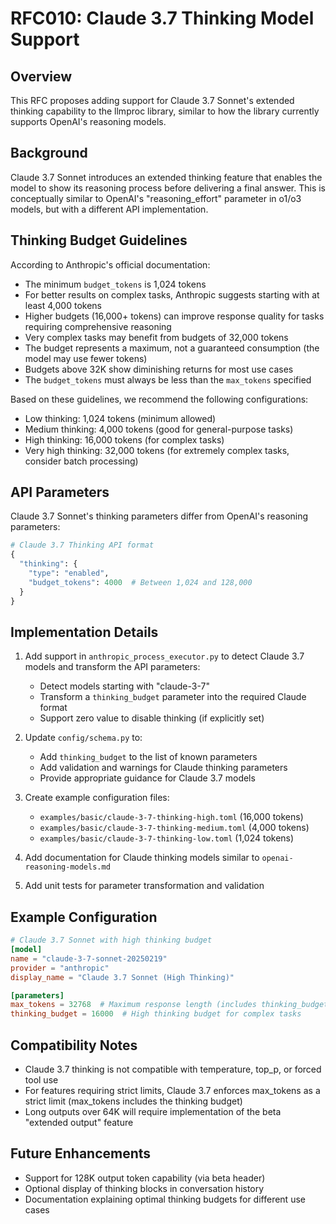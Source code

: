 # RFC010: Claude 3.7 Thinking Model Support

## Overview
This RFC proposes adding support for Claude 3.7 Sonnet's extended thinking capability to the llmproc library, similar to how the library currently supports OpenAI's reasoning models.

## Background
Claude 3.7 Sonnet introduces an extended thinking feature that enables the model to show its reasoning process before delivering a final answer. This is conceptually similar to OpenAI's "reasoning_effort" parameter in o1/o3 models, but with a different API implementation.

## Thinking Budget Guidelines
According to Anthropic's official documentation:

- The minimum `budget_tokens` is 1,024 tokens
- For better results on complex tasks, Anthropic suggests starting with at least 4,000 tokens
- Higher budgets (16,000+ tokens) can improve response quality for tasks requiring comprehensive reasoning
- Very complex tasks may benefit from budgets of 32,000 tokens
- The budget represents a maximum, not a guaranteed consumption (the model may use fewer tokens)
- Budgets above 32K show diminishing returns for most use cases
- The `budget_tokens` must always be less than the `max_tokens` specified

Based on these guidelines, we recommend the following configurations:
- Low thinking: 1,024 tokens (minimum allowed)
- Medium thinking: 4,000 tokens (good for general-purpose tasks)
- High thinking: 16,000 tokens (for complex tasks)
- Very high thinking: 32,000 tokens (for extremely complex tasks, consider batch processing)

## API Parameters
Claude 3.7 Sonnet's thinking parameters differ from OpenAI's reasoning parameters:

```python
# Claude 3.7 Thinking API format
{
  "thinking": {
    "type": "enabled",
    "budget_tokens": 4000  # Between 1,024 and 128,000
  }
}
```

## Implementation Details

1. Add support in `anthropic_process_executor.py` to detect Claude 3.7 models and transform the API parameters:
   - Detect models starting with "claude-3-7"
   - Transform a `thinking_budget` parameter into the required Claude format
   - Support zero value to disable thinking (if explicitly set)

2. Update `config/schema.py` to:
   - Add `thinking_budget` to the list of known parameters
   - Add validation and warnings for Claude thinking parameters
   - Provide appropriate guidance for Claude 3.7 models

3. Create example configuration files:
   - `examples/basic/claude-3-7-thinking-high.toml` (16,000 tokens)
   - `examples/basic/claude-3-7-thinking-medium.toml` (4,000 tokens)
   - `examples/basic/claude-3-7-thinking-low.toml` (1,024 tokens)

4. Add documentation for Claude thinking models similar to `openai-reasoning-models.md`

5. Add unit tests for parameter transformation and validation

## Example Configuration

```toml
# Claude 3.7 Sonnet with high thinking budget
[model]
name = "claude-3-7-sonnet-20250219"
provider = "anthropic"
display_name = "Claude 3.7 Sonnet (High Thinking)"

[parameters]
max_tokens = 32768  # Maximum response length (includes thinking_budget)
thinking_budget = 16000  # High thinking budget for complex tasks
```

## Compatibility Notes
- Claude 3.7 thinking is not compatible with temperature, top_p, or forced tool use
- For features requiring strict limits, Claude 3.7 enforces max_tokens as a strict limit (max_tokens includes the thinking budget)
- Long outputs over 64K will require implementation of the beta "extended output" feature

## Future Enhancements
- Support for 128K output token capability (via beta header)
- Optional display of thinking blocks in conversation history
- Documentation explaining optimal thinking budgets for different use cases